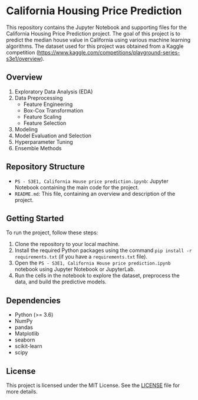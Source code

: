 # California Housing Price Prediction

This repository contains the Jupyter Notebook and supporting files for the California Housing Price Prediction project. 
The goal of this project is to predict the median house value in California using various machine learning algorithms. 
The dataset used for this project was obtained from a Kaggle competition (https://www.kaggle.com/competitions/playground-series-s3e1/overview).

## Overview

1. Exploratory Data Analysis (EDA)
2. Data Preprocessing
    - Feature Engineering
    - Box-Cox Transformation
    - Feature Scaling
    - Feature Selection
3. Modeling
4. Model Evaluation and Selection
5. Hyperparameter Tuning
6. Ensemble Methods

## Repository Structure

- `PS - S3E1, California House price prediction.ipynb`: Jupyter Notebook containing the main code for the project.
- `README.md`: This file, containing an overview and description of the project.

## Getting Started

To run the project, follow these steps:

1. Clone the repository to your local machine.
2. Install the required Python packages using the command `pip install -r requirements.txt` (if you have a `requirements.txt` file).
3. Open the `PS - S3E1, California House price prediction.ipynb` notebook using Jupyter Notebook or JupyterLab.
4. Run the cells in the notebook to explore the dataset, preprocess the data, and build the predictive models.

## Dependencies

- Python (>= 3.6)
- NumPy
- pandas
- Matplotlib
- seaborn
- scikit-learn
- scipy


## License

This project is licensed under the MIT License. See the [LICENSE](https://github.com/mohitseventeens/Kaggle-Playground_Series/blob/main/LICENSE) file for more details.
